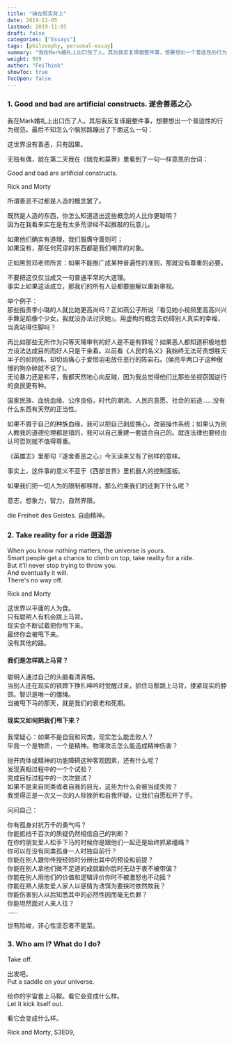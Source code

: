 ```yaml
---
title: "骑在现实背上"
date: 2019-11-05
lastmod: 2019-11-05
draft: false
categories: ["Essays"]
tags: [philosophy, personal-essay]
summary: "我在Mark婚礼上出口伤了人。其后我反复琢磨整件事，想要想出一个普适性的行为规范。最后不知怎么个脑回路蹦出了下面这么一句： 这世界没有善恶，只有因果。..."
weight: 999
author: "FeiThink"
showToc: true
TocOpen: false
---
```


### **1. Good and bad are artificial constructs. 遂舍善恶之心**

我在Mark婚礼上出口伤了人。其后我反复琢磨整件事，想要想出一个普适性的行为规范。最后不知怎么个脑回路蹦出了下面这么一句：

这世界没有善恶，只有因果。

无独有偶，就在第二天我在《瑞克和莫蒂》里看到了一句一样意思的台词：

Good and bad are artificial constructs.

Rick and Morty

所谓善恶不过都是人造的概念罢了。

既然是人造的东西，你怎么知道造出这些概念的人比你更聪明？  
因为在我看来实在是有太多荒谬经不起推敲的玩意儿。

如果他们确实有道理，我们服膺守善则可；  
如果没有，那任何荒谬的东西都是我们嘲弄的对象。

正如黑哲邓老师所言：如果不能推广成某种普遍性的准则，那就没有尊重的必要。

不要把这仅仅当成又一句普通平常的大道理。  
事实上如果这话成立，那我们的所有人设都要崩解以重新审视。

举个例子：  
那些指责李小璐的人就比她更高尚吗？正如燕公子所说『看见她小视频里高高兴兴手舞足蹈像个少女，我就没办法讨厌她』。用虚构的概念去妨碍别人真实的幸福，当真站得住脚吗？

再比如那些无所作为只等天降审判的好人是不是有罪呢？如果恶人都知道积极地想方设法达成目的而好人只是干坐着。以前看《人民的名义》我始终无法苛责想胜天半子的祁同伟，却切齿痛心于爱惜羽毛放任恶行的陈岩石。(侯亮平两口子这种傲慢的狗杂碎就不说了)。  
无论暴力还是和平，我都天然地心向反贼，因为我总觉得他们比那些坐视窃国逆行的良民更有种。

国家民族、血统血缘、公序良俗，时代的潮流、人民的意愿、社会的前途……没有什么东西有天然的正当性。

如果不屑于自己的种族血缘，我可以把自己剥皮换心，改装操作系统；如果认为别人教我的道德伦理都是错的，我可以自己重建一套适合自己的。就连法律也要经由认可否则就不值得尊重。

《英雄志》里那句『遂舍善恶之心』今天读来又有了别样的意味。

事实上，这件事的意义不亚于《西部世界》里机器人的控制面板。

如果我们把一切人为的限制都移除，那么约束我们的还剩下什么呢？

意志，想象力，智力，自然界限。

die Freiheit des Geistes. 自由精神。
### **2. Take reality for a ride 逍遥游**


When you know nothing matters, the universe is yours.  
Smart people get a chance to climb on top, take reality for a ride.  
But it'll never stop trying to throw you.  
And eventually it will.  
There's no way off.

Rick and Morty

这世界以平庸的人为食。  
只有聪明人有机会跳上马背。  
现实会不断试着把你甩下来。  
最终你会被甩下来。  
没有其他的路。
#### 我们是怎样跳上马背？

聪明人通过自己的头脑看清真相。  
当别人还在现实的铁蹄下挣扎呻吟时觉醒过来，抓住马鬃跳上马背，搂紧现实的脖颈。智识是唯一的僵绳。  
当被甩下马的那天，就是我们的衰老和死期。
#### 现实又如何把我们甩下来？

我常疑心：如果不是自我和同类，现实怎么能击败人？  
毕竟一个是物质，一个是精神。物理攻击怎么能造成精神伤害？

抛开肉体或精神的功能障碍这种客观因素，还有什么呢？  
发现真相过程中的一个个试验？  
完成目标过程中的一次次尝试？  
如果不是来自同类或者自我的目光，这些为什么会被当成失败？  
我觉得正是一次又一次的人际挫折和自我怀疑，让我们自愿松开了手。

问问自己：

你有孤身对抗万千的勇气吗？  
你能抵挡千百次的质疑仍然相信自己的判断？  
在你的朋友爱人松手下马的时候你是跟他们一起还是始终抓紧缰绳？  
你可以在没有同类孤身一人时独自前行？  
你能在别人跟你传授经验时分辨出其中的预设和前提？  
你能在别人拿他们微不足道的成就戳你脸时无动于衷不被带偏？  
你能在别人用他们的价值和逻辑评价你时不被激怒也不动摇？  
你能在熟人朋友爱人家人以感情为诱饵为要挟时依然故我？  
你能伤害别人以后知悉其中的必然性因而毫无负罪？  
你能坦然面对人来人往？  
……

世有险峻，非心性坚忍者不能至。
### **3. Who am I? What do I do?**


Take off.

出发吧。  
Put a saddle on your universe.

给你的宇宙套上马鞍。看它会变成什么样。  
Let it kick itself out.

看它会变成什么样。

Rick and Morty, S3E09,
